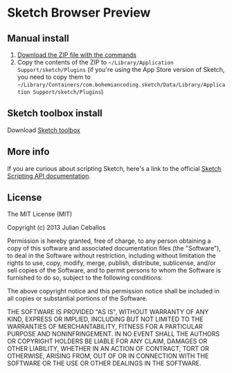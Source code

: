 # Sketch Browser Preview

## Manual install

1. [Download the ZIP file with the commands](https://github.com/lastroom/sketch-commands/zipball/master)
2. Copy the contents of the ZIP to `~/Library/Application Support/sketch/Plugins` (if you're using the App Store version of Sketch, you need to copy them to `~/Library/Containers/com.bohemiancoding.sketch/Data/Library/Application Support/sketch/Plugins`)

## Sketch toolbox install

Download [Sketch toolbox](http://sketchtoolbox.com/)

## More info

If you are curious about scripting Sketch, here's a link to the official [Sketch Scripting API documentation](http://bohemiancoding.com/sketch/scripting/).


## License

The MIT License (MIT)

Copyright (c) 2013 Julian Ceballos

Permission is hereby granted, free of charge, to any person obtaining a copy
of this software and associated documentation files (the "Software"), to deal
in the Software without restriction, including without limitation the rights
to use, copy, modify, merge, publish, distribute, sublicense, and/or sell
copies of the Software, and to permit persons to whom the Software is
furnished to do so, subject to the following conditions:

The above copyright notice and this permission notice shall be included in
all copies or substantial portions of the Software.

THE SOFTWARE IS PROVIDED "AS IS", WITHOUT WARRANTY OF ANY KIND, EXPRESS OR
IMPLIED, INCLUDING BUT NOT LIMITED TO THE WARRANTIES OF MERCHANTABILITY,
FITNESS FOR A PARTICULAR PURPOSE AND NONINFRINGEMENT. IN NO EVENT SHALL THE
AUTHORS OR COPYRIGHT HOLDERS BE LIABLE FOR ANY CLAIM, DAMAGES OR OTHER
LIABILITY, WHETHER IN AN ACTION OF CONTRACT, TORT OR OTHERWISE, ARISING FROM,
OUT OF OR IN CONNECTION WITH THE SOFTWARE OR THE USE OR OTHER DEALINGS IN
THE SOFTWARE.
